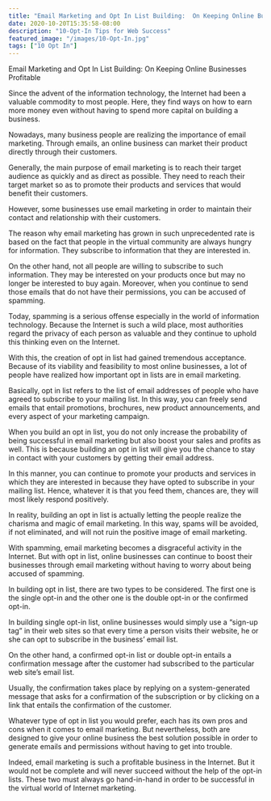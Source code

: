 ```yaml
---
title: "Email Marketing and Opt In List Building:  On Keeping Online Businesses Profitable"
date: 2020-10-20T15:35:58-08:00
description: "10-Opt-In Tips for Web Success"
featured_image: "/images/10-Opt-In.jpg"
tags: ["10 Opt In"]
---
```


Email Marketing and Opt In List Building:  On Keeping Online Businesses Profitable

Since the advent of the information technology, the Internet had been a valuable commodity to most people. Here, they find ways on how to earn more money even without having to spend more capital on building a business.

Nowadays, many business people are realizing the importance of email marketing. Through emails, an online business can market their product directly through their customers.

Generally, the main purpose of email marketing is to reach their target audience as quickly and as direct as possible. They need to reach their target market so as to promote their products and services that would benefit their customers.

However, some businesses use email marketing in order to maintain their contact and relationship with their customers.

The reason why email marketing has grown in such unprecedented rate is based on the fact that people in the virtual community are always hungry for information. They subscribe to information that they are interested in.

On the other hand, not all people are willing to subscribe to such information. They may be interested on your products once but may no longer be interested to buy again. Moreover, when you continue to send those emails that do not have their permissions, you can be accused of spamming.

Today, spamming is a serious offense especially in the world of information technology. Because the Internet is such a wild place, most authorities regard the privacy of each person as valuable and they continue to uphold this thinking even on the Internet.

With this, the creation of opt in list had gained tremendous acceptance. Because of its viability and feasibility to most online businesses, a lot of people have realized how important opt in lists are in email marketing.

Basically, opt in list refers to the list of email addresses of people who have agreed to subscribe to your mailing list. In this way, you can freely send emails that entail promotions, brochures, new product announcements, and every aspect of your marketing campaign.

When you build an opt in list, you do not only increase the probability of being successful in email marketing but also boost your sales and profits as well. This is because building an opt in list will give you the chance to stay in contact with your customers by getting their email address.

In this manner, you can continue to promote your products and services in which they are interested in because they have opted to subscribe in your mailing list. Hence, whatever it is that you feed them, chances are, they will most likely respond positively.

In reality, building an opt in list is actually letting the people realize the charisma and magic of email marketing. In this way, spams will be avoided, if not eliminated, and will not ruin the positive image of email marketing. 

With spamming, email marketing becomes a disgraceful activity in the Internet. But with opt in list, online businesses can continue to boost their businesses through email marketing without having to worry about being accused of spamming.

In building opt in list, there are two types to be considered. The first one is the single opt-in and the other one is the double opt-in or the confirmed opt-in.

In building single opt-in list, online businesses would simply use a “sign-up tag” in their web sites so that every time a person visits their website, he or she can opt to subscribe in the business’ email list.

On the other hand, a confirmed opt-in list or double opt-in entails a confirmation message after the customer had subscribed to the particular web site’s email list.

Usually, the confirmation takes place by replying on a system-generated message that asks for a confirmation of the subscription or by clicking on a link that entails the confirmation of the customer.

Whatever type of opt in list you would prefer, each has its own pros and cons when it comes to email marketing. But nevertheless, both are designed to give your online business the best solution possible in order to generate emails and permissions without having to get into trouble.

Indeed, email marketing is such a profitable business in the Internet. But it would not be complete and will never succeed without the help of the opt-in lists. These two must always go hand-in-hand in order to be successful in the virtual world of Internet marketing.

